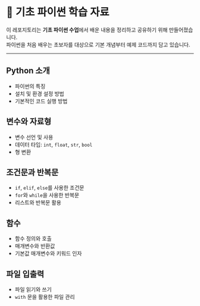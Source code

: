 # 🐍 기초 파이썬 학습 자료

이 레포지토리는 **기초 파이썬 수업**에서 배운 내용을 정리하고 공유하기 위해 만들어졌습니다.  
파이썬을 처음 배우는 초보자를 대상으로 기본 개념부터 예제 코드까지 담고 있습니다.

---

## Python 소개
- 파이썬의 특징
- 설치 및 환경 설정 방법
- 기본적인 코드 실행 방법

## 변수와 자료형
- 변수 선언 및 사용
- 데이터 타입: `int`, `float`, `str`, `bool`
- 형 변환

## 조건문과 반복문
- `if`, `elif`, `else`를 사용한 조건문
- `for`와 `while`을 사용한 반복문
- 리스트와 반복문 활용

## 함수
- 함수 정의와 호출
- 매개변수와 반환값
- 기본값 매개변수와 키워드 인자

## 파일 입출력
- 파일 읽기와 쓰기
- `with` 문을 활용한 파일 관리

